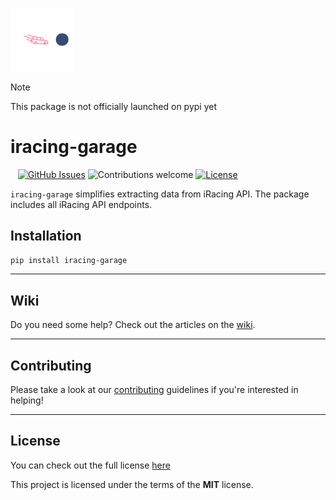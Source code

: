 <p><img width=20% src="media/logo.png"></p>

> [!NOTE]
> This package is not officially launched on pypi yet

iracing-garage
============

&nbsp;&nbsp;
[![GitHub Issues](https://img.shields.io/github/issues/dangkv/iracing_garage.svg)](https://github.com/dangkv/iracing_garage/issues)
![Contributions welcome](https://img.shields.io/badge/contributions-welcome-orange.svg)
[![License](https://img.shields.io/badge/license-MIT-blue.svg)](https://www.tldrlegal.com/license/mit-license)

`iracing-garage` simplifies extracting data from iRacing API. The package includes all iRacing API endpoints.

## Installation

```bash
pip install iracing-garage
```

---

## Wiki

Do you need some help? Check out the articles on the [wiki](wwww.google.com).

---

## Contributing

Please take a look at our [contributing](wwww.google.com) guidelines if you're interested in helping!

---

## License
You can check out the full license [here](LICENSE)

This project is licensed under the terms of the **MIT** license.
